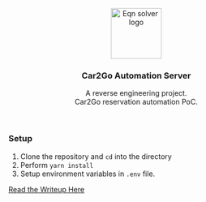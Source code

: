 

<p align="center">
    <img src="http://cl.ly/769be81b3540/car.svg" alt="Eqn solver logo" width=100 height=100>
  <h3 align="center">Car2Go Automation Server</h3>


  <p align="center">
    A reverse engineering project.
    <br>
      Car2Go reservation automation PoC.
  </p>


</p>

<br>

### Setup

1. Clone the repository and `cd` into the directory
2. Perform `yarn install`
3. Setup environment variables in `.env` file. 

[Read the Writeup Here](https://medium.com/@zhao.steven/reverse-engineering-car2go-98d5f0f78a96)